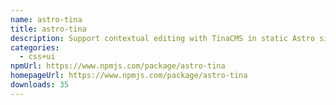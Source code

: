 ```yaml
---
name: astro-tina
title: astro-tina
description: Support contextual editing with TinaCMS in static Astro sites.
categories:
  - css+ui
npmUrl: https://www.npmjs.com/package/astro-tina
homepageUrl: https://www.npmjs.com/package/astro-tina
downloads: 35
---
```

